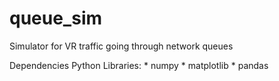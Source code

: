 # queue_sim
 Simulator for VR traffic going through network queues

Dependencies
Python Libraries:
    * numpy
    * matplotlib
    * pandas


